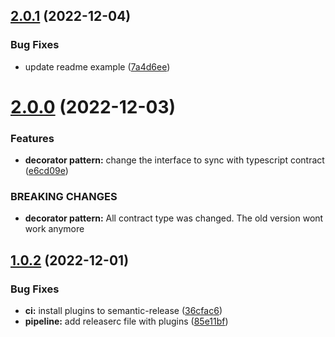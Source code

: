 ## [2.0.1](https://github.com/renatocassino/pure-function-decorator/compare/v2.0.0...v2.0.1) (2022-12-04)


### Bug Fixes

* update readme example ([7a4d6ee](https://github.com/renatocassino/pure-function-decorator/commit/7a4d6ee62e983bdce057ad34c0e72cd52853de7a))

# [2.0.0](https://github.com/renatocassino/pure-function-decorator/compare/v1.0.2...v2.0.0) (2022-12-03)


### Features

* **decorator pattern:** change the interface to sync with typescript contract ([e6cd09e](https://github.com/renatocassino/pure-function-decorator/commit/e6cd09ee440d59179d38150363062c8da705bc7f))


### BREAKING CHANGES

* **decorator pattern:** All contract type was changed. The old version wont work anymore

## [1.0.2](https://github.com/renatocassino/pure-function-decorator/compare/v1.0.1...v1.0.2) (2022-12-01)


### Bug Fixes

* **ci:** install plugins to semantic-release ([36cfac6](https://github.com/renatocassino/pure-function-decorator/commit/36cfac67bc30421dc11b71e4ad273f5bf769d241))
* **pipeline:** add releaserc file with plugins ([85e11bf](https://github.com/renatocassino/pure-function-decorator/commit/85e11bf50c710bb2353a0a4a1c87ce03ab7a5a2b))
